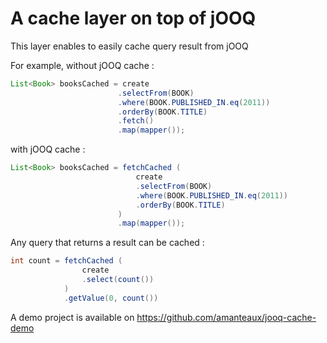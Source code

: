 A cache layer on top of jOOQ
=========================================
This layer enables to easily cache query result from jOOQ  

For example, without jOOQ cache : 
```java
List<Book> booksCached = create
						.selectFrom(BOOK)
						.where(BOOK.PUBLISHED_IN.eq(2011))
						.orderBy(BOOK.TITLE)
						.fetch()
						.map(mapper());
```

with jOOQ cache : 
```java
List<Book> booksCached = fetchCached (
							create
							.selectFrom(BOOK)
							.where(BOOK.PUBLISHED_IN.eq(2011))
							.orderBy(BOOK.TITLE)
						)
						.map(mapper());
```

Any query that returns a result can be cached :
```java
int count = fetchCached (
				create
				.select(count())
			)
			.getValue(0, count())
```

A demo project is available on https://github.com/amanteaux/jooq-cache-demo